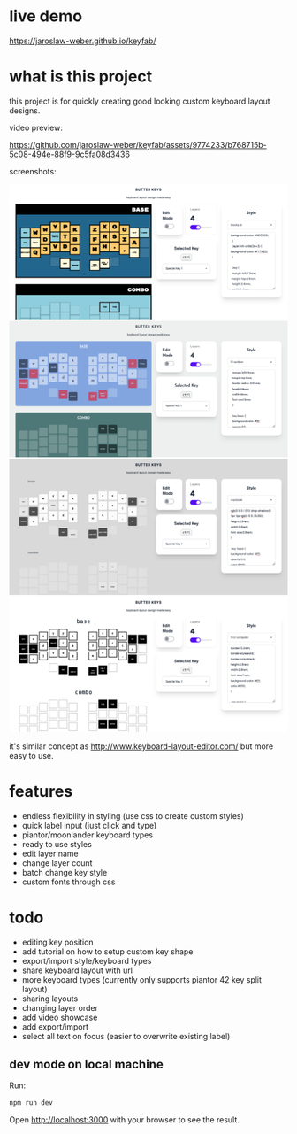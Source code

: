 
# live demo

https://jaroslaw-weber.github.io/keyfab/

# what is this project

this project is for quickly creating good looking custom keyboard layout designs.

video preview: 

https://github.com/jaroslaw-weber/keyfab/assets/9774233/b768715b-5c08-494e-88f9-9c5fa08d3436


screenshots:

![Preview](p1.png)
![Preview](p2.png)
![Preview](p3.png)
![Preview](p4.png)

it's similar concept as http://www.keyboard-layout-editor.com/ but more easy to use.

# features

- endless flexibility in styling (use css to create custom styles)
- quick label input (just click and type)
- piantor/moonlander keyboard types
- ready to use styles
- edit layer name
- change layer count
- batch change key style
- custom fonts through css

# todo
- editing key position
- add tutorial on how to setup custom key shape
- export/import style/keyboard types
- share keyboard layout with url
- more keyboard types (currently only supports piantor 42 key split layout)
- sharing layouts
- changing layer order
- add video showcase
- add export/import
- select all text on focus (easier to overwrite existing label)


## dev mode on local machine

Run: 

```bash
npm run dev
```

Open [http://localhost:3000](http://localhost:3000) with your browser to see the result.
